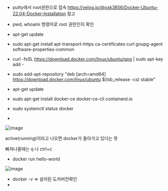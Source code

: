 - putty에서 root권한으로 접속
https://velog.io/@osk3856/Docker-Ubuntu-22.04-Docker-Installation
참고

- pwd, whoami 명령어로 root 권한인지 확인

- apt-get update

- sudo apt-get install apt-transport-https ca-certificates curl gnupg-agent software-properties-common

- curl -fsSL https://download.docker.com/linux/ubuntu/gpg | sudo apt-key add -

- sudo add-apt-repository "deb [arch=amd64] https://download.docker.com/linux/ubuntu $(lsb_release -cs) stable"

- apt-get update

- sudo apt-get install docker-ce docker-ce-cli containerd.io

- sudo systemctl status docker
- 
![image](https://github.com/welcomeglory/Docker/assets/153584777/9eee13be-1331-42f9-a390-5cbce991f749)

active(running)이라고 나오면 docker가 돌아가고 있다는 뜻

빠져나올때는 q 나 ctrl+c

- docker run hello-world
  
![image](https://github.com/welcomeglory/Docker/assets/153584777/6479856c-9181-44a3-86d7-f911b6e288ca)

- docker -v => 설치된 도커버전확인
- 













